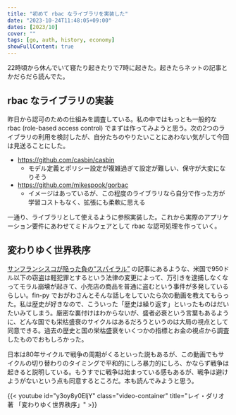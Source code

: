 ```yaml
---
title: "初めて rbac なライブラリを実装した"
date: "2023-10-24T11:48:05+09:00"
dates: [2023/10]
cover: ""
tags: [go, auth, history, economy]
showFullContent: true
---
```


22時頃から休んでいて寝たり起きたりで7時に起きた。起きたらネットの記事とかだらだら読んでた。

## rbac なライブラリの実装

昨日から認可のための仕組みを調査している。私の中ではもっとも一般的な rbac (role-based access control) でまずは作ってみようと思う。次の2つのライブラリの利用を検討したが、自分たちのやりたいことにあわない気がして今回は見送ることにした。

* https://github.com/casbin/casbin
  * モデル定義とポリシー設定が複雑過ぎて設定が難しい、保守が大変になりそう
* https://github.com/mikespook/gorbac
  * イメージはあっているが、この程度のライブラリなら自分で作った方が学習コストもなく、拡張にも柔軟に思える

一通り、ライブラリとして使えるように参照実装した。これから実際のアプリケーション要件にあわせてミドルウェアとして rbac な認可処理を作っていく。

## 変わりゆく世界秩序

[サンフランシスコが陥った負の“スパイラル”](https://www3.nhk.or.jp/news/special/international_news_navi/articles/feature/2023/09/26/34645.html) の記事にあるような、米国で950ドル以下の窃盗は軽犯罪とするという法律の変更によって、万引きを逮捕しなくなってモラル崩壊が起きて、小売店の商品を普通に盗むという事件が多発しているらしい。fin-py でおがわさんとそんな話しをしていたら次の動画を教えてもらった。私は歴史が好きなので、こういった「歴史は繰り返す」といったものはだいたいみてしまう。厳密な裏付けはわからないが、盛者必衰という言葉もあるように、どんな国でも栄枯盛衰のサイクルはあるだろうというのは大局の視点として同意できる。過去の歴史と国の栄枯盛衰をいくつかの指標とお金の視点から調査したものでおもしろかった。

日本は80年サイクルで戦争の周期がくるといった説もあるが、この動画でもサイクルの切り替わりのタイミングで平和的にしろ暴力的にしろ、かならず戦争は起きると説明している。もうすでに戦争は始まっている感もあるが、戦争は避けようがないという点も同意するところだ。本も読んでみようと思う。

{{< youtube id="y3oy8y0EljY" class="video-container" title="レイ・ダリオ著 「変わりゆく世界秩序」" >}}
